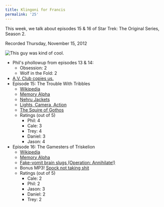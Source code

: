 ```yaml
---
title: Klingoni for Francis
permalink: '25'
---
```


This week, we talk about episodes 15 & 16 of Star Trek: The Original Series, Season 2.

Recorded Thursday, November 15, 2012

![This guy was kind of cool.](http://jawgrind.s3.amazonaws.com/Jawgrind-Episode-25.jpg)

- Phil's phollowup from episodes 13 & 14:
    - Obsession: 2
    - Wolf in the Fold: 2
- [A.V. Club copies us.](http://www.avclub.com/articles/the-trouble-with-tribbles-the-gamesters-of-triskel,29923/)
- Episode 15: The Trouble With Tribbles
    - [Wikipedia](http://en.wikipedia.org/wiki/The_Trouble_With_Tribbles)
    - [Memory Alpha](http://en.memory-alpha.org/wiki/The_Trouble_with_Tribbles_(episode))
    - [Nehru Jackets](http://mlkshk.com/p/LGK1)
    - [Lights, Camera, Action](http://en.wikipedia.org/wiki/Standby:_Lights,_Camera,_Action)
    - [The Squire of Gothos](http://jawgrind.com/13)
    - Ratings (out of 5)
        - Phil: 4
        - Cale: 3
        - Trey: 4
        - Daniel: 3
        - Jason: 4
- Episode 16: The Gamesters of Triskelion
    - [Wikipedia](http://en.wikipedia.org/wiki/The_Gamesters_of_Triskelion)
    - [Memory Alpha](http://en.memory-alpha.org/wiki/The_Gamesters_of_Triskelion_(episode))
    - [Fake-vomit brain slugs (Operation: Annihilate!)](http://jawgrind.com/17)
    - Bonus MP3! [Spock not taking shit](http://bucket.treypiepmeier.com/Spock-not-taking-shit.mp3)
    - Ratings (out of 5)
        - Cale: 2
        - Phil: 2
        - Jason: 3
        - Daniel: 2
        - Trey: 2
